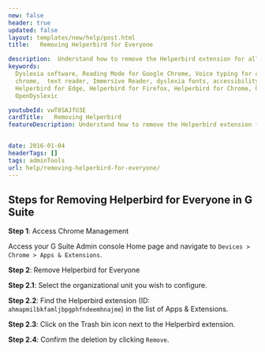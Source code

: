 ```yaml
---
new: false
header: true
updated: false
layout: templates/new/help/post.html
title:   Removing Helperbird for Everyone

description:  Understand how to remove the Helperbird extension for all users. This guide will help you to successfully uninstall Helperbird across your organization.
keywords:
  Dyslexia software, Reading Mode for Google Chrome, Voice typing for chrome, Text to speech for
  chrome,  text reader, Immersive Reader, dyslexia fonts, accessibility software, dyslexia software,
  Helperbird for Edge, Helperbird for Firefox, Helperbird for Chrome, Opendyslexic for Chrome,
  OpenDyslexic

youtubeId: vwT8SAJfU3E
cardTitle:   Removing Helperbird
featureDescription: Understand how to remove the Helperbird extension for all users. This guide will help you to successfully uninstall Helperbird across your organization.


date: 2016-01-04
headerTags: []
tags: adminTools
url: help/removing-helperbird-for-everyone/
---
```


## Steps for Removing Helperbird for Everyone in G Suite


**Step 1**: Access Chrome Management

Access your G Suite Admin console Home page and navigate to `Devices > Chrome > Apps & Extensions`.

**Step 2**: Remove Helperbird for Everyone

**Step 2.1**: Select the organizational unit you wish to configure.

**Step 2.2**: Find the Helperbird extension (ID: `ahmapmilbkfamljbpgphfndeemhnajme`) in the list of Apps & Extensions.

**Step 2.3**: Click on the Trash bin icon next to the Helperbird extension.

**Step 2.4**: Confirm the deletion by clicking `Remove`.
